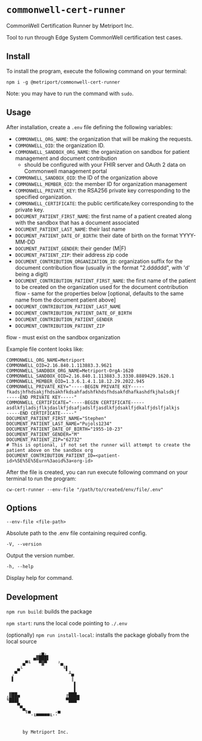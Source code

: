 # `commonwell-cert-runner`

CommonWell Certification Runner by Metriport Inc.

Tool to run through Edge System CommonWell certification test cases.

## Install

To install the program, execute the following command on your terminal:

`npm i -g @metriport/commonwell-cert-runner`

Note: you may have to run the command with `sudo`.

## Usage

After installation, create a `.env` file defining the following variables:

- `COMMONWELL_ORG_NAME`: the organization that will be making the requests.
- `COMMONWELL_OID`: the organization ID.
- `COMMONWELL_SANDBOX_ORG_NAME`: the organization on sandbox for patient management and document contribution
  - should be configured with your FHIR server and OAuth 2 data on Commonwell management portal
- `COMMONWELL_SANDBOX_OID`: the ID of the organization above
- `COMMONWELL_MEMBER_OID`: the member ID for organization management
- `COMMONWELL_PRIVATE_KEY`: the RSA256 private key corresponding to the specified organization.
- `COMMONWELL_CERTIFICATE`: the public certificate/key corresponding to the private key.
- `DOCUMENT_PATIENT_FIRST_NAME`: the first name of a patient created along with the sandbox that has a document associated
- `DOCUMENT_PATIENT_LAST_NAME`: their last name
- `DOCUMENT_PATIENT_DATE_OF_BIRTH`: their date of birth on the format YYYY-MM-DD
- `DOCUMENT_PATIENT_GENDER`: their gender (M|F)
- `DOCUMENT_PATIENT_ZIP`: their address zip code
- `DOCUMENT_CONTRIBUTION_ORGANIZATION_ID`: organization suffix for the document contribution flow (usually in the format
  "2.dddddd", with 'd' being a digit)
- `DOCUMENT_CONTRIBUTION_PATIENT_FIRST_NAME`: the first name of the patient to be created on the organization used for the
  document contribution flow - same for the properties below [optional, defaults to the same name from the document patient
  above]
- `DOCUMENT_CONTRIBUTION_PATIENT_LAST_NAME`
- `DOCUMENT_CONTRIBUTION_PATIENT_DATE_OF_BIRTH`
- `DOCUMENT_CONTRIBUTION_PATIENT_GENDER`
- `DOCUMENT_CONTRIBUTION_PATIENT_ZIP`

flow - must exist on the sandbox organization

Example file content looks like:

```
COMMONWELL_ORG_NAME=Metriport
COMMONWELL_OID=2.16.840.1.113883.3.9621
COMMONWELL_SANDBOX_ORG_NAME=Metriport-OrgA-1620
COMMONWELL_SANDBOX_OID=2.16.840.1.113883.3.3330.8889429.1620.1
COMMONWELL_MEMBER_OID=1.3.6.1.4.1.18.12.29.2022.945
COMMONWELL_PRIVATE_KEY="-----BEGIN PRIVATE KEY-----
fkadsjhfhdsakjfhdsakhfkdsahfadshfkhdsfhdsakfdhafkashdfkjhalsdkjf
-----END PRIVATE KEY-----"
COMMONWELL_CERTIFICATE="-----BEGIN CERTIFICATE-----
asdlkfjladsjflkjdaslkfjdsafjadslfjasdlkfjdsaklfjdkalfjdslfjalkjs
-----END CERTIFICATE-----"
DOCUMENT_PATIENT_FIRST_NAME="Stephen"
DOCUMENT_PATIENT_LAST_NAME="Pujols1234"
DOCUMENT_PATIENT_DATE_OF_BIRTH="1955-10-23"
DOCUMENT_PATIENT_GENDER="M"
DOCUMENT_PATIENT_ZIP="62732"
# This is optional, if not set the runner will attempt to create the patient above on the sandbox org
DOCUMENT_CONTRIBUTION_PATIENT_ID=<patient-id>%5E%5E%5Eurn%3aoid%3a<org-id>
```

After the file is created, you can run execute following command on your terminal to run the program:

`cw-cert-runner --env-file "/path/to/created/env/file/.env"`

## Options

`--env-file <file-path>`

Absolute path to the .env file containing required config.

`-V, --version`

Output the version number.

`-h, --help`

Display help for command.

## Development

`npm run build`: builds the package

`npm start`: runs the local code pointing to `./.env`

(optionally) `npm run install-local`: installs the package globally from the local source

```
            ,▄,
          ▄▓███▌
      ▄▀╙   ▀▓▀    ²▄
    ▄└               ╙▌
  ,▀                   ╨▄
  ▌                     ║
                         ▌
                         ▌
,▓██▄                 ╔███▄
╙███▌                 ▀███▀
    ▀▄
      ▀╗▄         ,▄
         '╙▀▀▀▀▀╙''


      by Metriport Inc.

```
